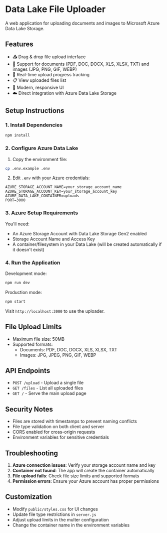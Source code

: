 # Data Lake File Uploader

A web application for uploading documents and images to Microsoft Azure Data Lake Storage.

## Features

- 📤 Drag & drop file upload interface
- 📁 Support for documents (PDF, DOC, DOCX, XLS, XLSX, TXT) and images (JPG, PNG, GIF, WEBP)
- 🔄 Real-time upload progress tracking
- 📋 View uploaded files list
- 🎨 Modern, responsive UI
- ☁️ Direct integration with Azure Data Lake Storage

## Setup Instructions

### 1. Install Dependencies

```bash
npm install
```

### 2. Configure Azure Data Lake

1. Copy the environment file:
```bash
cp .env.example .env
```

2. Edit `.env` with your Azure credentials:
```env
AZURE_STORAGE_ACCOUNT_NAME=your_storage_account_name
AZURE_STORAGE_ACCOUNT_KEY=your_storage_account_key
AZURE_DATA_LAKE_CONTAINER=uploads
PORT=3000
```

### 3. Azure Setup Requirements

You'll need:
- An Azure Storage Account with Data Lake Storage Gen2 enabled
- Storage Account Name and Access Key
- A container/filesystem in your Data Lake (will be created automatically if it doesn't exist)

### 4. Run the Application

Development mode:
```bash
npm run dev
```

Production mode:
```bash
npm start
```

Visit `http://localhost:3000` to use the uploader.

## File Upload Limits

- Maximum file size: 50MB
- Supported formats:
  - Documents: PDF, DOC, DOCX, XLS, XLSX, TXT
  - Images: JPG, JPEG, PNG, GIF, WEBP

## API Endpoints

- `POST /upload` - Upload a single file
- `GET /files` - List all uploaded files
- `GET /` - Serve the main upload page

## Security Notes

- Files are stored with timestamps to prevent naming conflicts
- File type validation on both client and server
- CORS enabled for cross-origin requests
- Environment variables for sensitive credentials

## Troubleshooting

1. **Azure connection issues**: Verify your storage account name and key
2. **Container not found**: The app will create the container automatically
3. **File upload fails**: Check file size limits and supported formats
4. **Permission errors**: Ensure your Azure account has proper permissions

## Customization

- Modify `public/styles.css` for UI changes
- Update file type restrictions in `server.js`
- Adjust upload limits in the multer configuration
- Change the container name in the environment variables